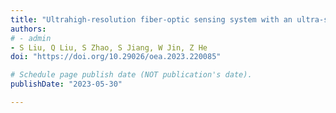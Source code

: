 ```yaml
---
title: "Ultrahigh-resolution fiber-optic sensing system with an ultra-simple system and broadband light"
authors:
# - admin
- S Liu, Q Liu, S Zhao, S Jiang, W Jin, Z He
doi: "https://doi.org/10.29026/oea.2023.220085"

# Schedule page publish date (NOT publication's date).
publishDate: "2023-05-30"

---
```

